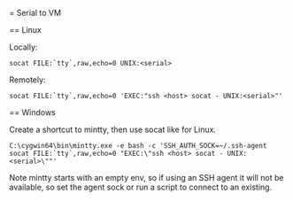 = Serial to VM

== Linux

Locally:

```
socat FILE:`tty`,raw,echo=0 UNIX:<serial>
```

Remotely:

```
socat FILE:`tty`,raw,echo=0 'EXEC:"ssh <host> socat - UNIX:<serial>"'
```

== Windows

Create a shortcut to mintty, then use socat like for Linux.

```
C:\cygwin64\bin\mintty.exe -e bash -c 'SSH_AUTH_SOCK=~/.ssh-agent socat FILE:`tty`,raw,echo=0 "EXEC:\"ssh <host> socat - UNIX:<serial>\""'
```

Note mintty starts with an empty env, so if using an SSH agent it will not be
available, so set the agent sock or run a script to connect to an existing.
